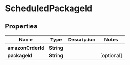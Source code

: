 # ScheduledPackageId

## Properties
Name | Type | Description | Notes
------------ | ------------- | ------------- | -------------
**amazonOrderId** | **String** |  | 
**packageId** | **String** |  |  [optional]
